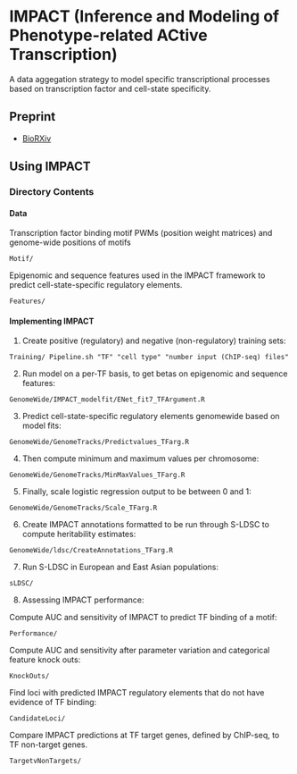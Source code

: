 # IMPACT (Inference and Modeling of Phenotype-related ACtive Transcription) 

A data aggegation strategy to model specific transcriptional processes based on transcription factor and cell-state specificity. 

## Preprint
* [BioRXiv](https://www.biorxiv.org/content/early/2018/07/10/366864) 

## Using IMPACT 

### Directory Contents 


#### Data 

Transcription factor binding motif PWMs (position weight matrices) and genome-wide positions of motifs 
```
Motif/ 
```

Epigenomic and sequence features used in the IMPACT framework to predict cell-state-specific regulatory elements. 
```
Features/ 
```

#### Implementing IMPACT 
1. Create positive (regulatory) and negative (non-regulatory) training sets:
```
Training/ Pipeline.sh "TF" "cell type" "number input (ChIP-seq) files"
```

2. Run model on a per-TF basis, to get betas on epigenomic and sequence features:
```
GenomeWide/IMPACT_modelfit/ENet_fit7_TFArgument.R
```

3. Predict cell-state-specific regulatory elements genomewide based on model fits: 
```
GenomeWide/GenomeTracks/Predictvalues_TFarg.R 
```

4. Then compute minimum and maximum values per chromosome:
```
GenomeWide/GenomeTracks/MinMaxValues_TFarg.R 
```

5. Finally, scale logistic regression output to be between 0 and 1: 
```
GenomeWide/GenomeTracks/Scale_TFarg.R 
```

6. Create IMPACT annotations formatted to be run through S-LDSC to compute heritability estimates:
```
GenomeWide/ldsc/CreateAnnotations_TFarg.R 
```

7. Run S-LDSC in European and East Asian populations: 
```
sLDSC/ 
```

8. Assessing IMPACT performance: 

Compute AUC and sensitivity of IMPACT to predict TF binding of a motif:
```
Performance/ 
```
Compute AUC and sensitivity after parameter variation and categorical feature knock outs:
```
KnockOuts/ 
```

Find loci with predicted IMPACT regulatory elements that do not have evidence of TF binding:
```
CandidateLoci/ 
```

Compare IMPACT predictions at TF target genes, defined by ChIP-seq, to TF non-target genes.
```
TargetvNonTargets/ 
```


